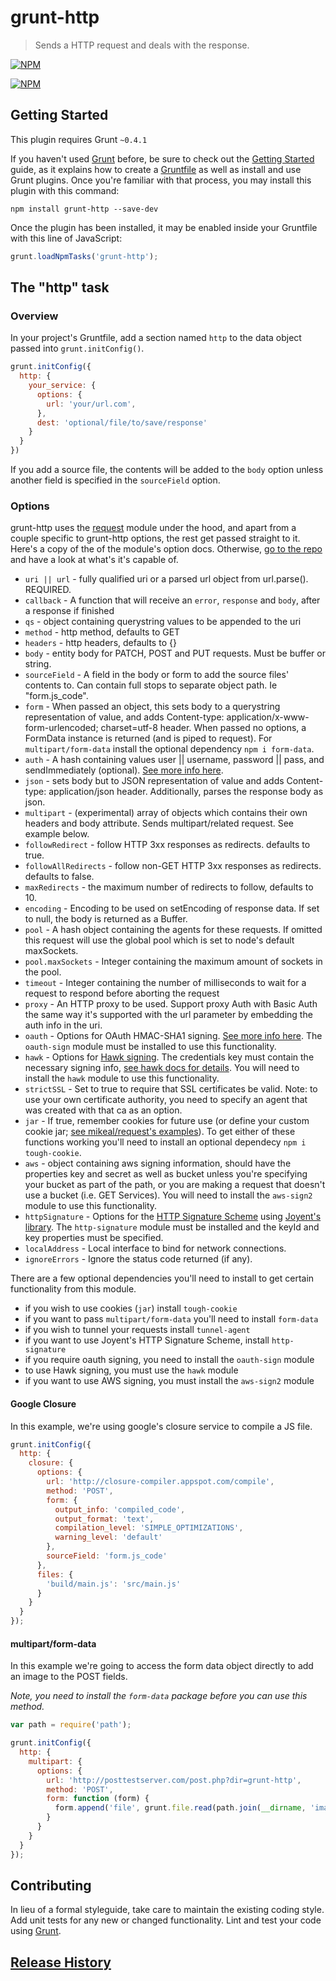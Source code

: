 # grunt-http

> Sends a HTTP request and deals with the response.

[![NPM](https://nodei.co/npm/grunt-http.png)](https://nodei.co/npm/grunt-http)

[![NPM](https://nodei.co/npm-dl/grunt-http.png)](https://nodei.co/npm/grunt-http)

## Getting Started
This plugin requires Grunt `~0.4.1`

If you haven't used [Grunt](http://gruntjs.com/) before, be sure to check out the [Getting Started](http://gruntjs.com/getting-started) guide, as it explains how to create a [Gruntfile](http://gruntjs.com/sample-gruntfile) as well as install and use Grunt plugins. Once you're familiar with that process, you may install this plugin with this command:

```shell
npm install grunt-http --save-dev
```

Once the plugin has been installed, it may be enabled inside your Gruntfile with this line of JavaScript:

```js
grunt.loadNpmTasks('grunt-http');
```

## The "http" task

### Overview
In your project's Gruntfile, add a section named `http` to the data object passed into `grunt.initConfig()`.

```js
grunt.initConfig({
  http: {
    your_service: {
      options: {
        url: 'your/url.com',
      },
      dest: 'optional/file/to/save/response'
    }
  }
})
```

If you add a source file, the contents will be added to the `body` option unless another field is specified in the `sourceField` option.

### Options

grunt-http uses the [request](https://github.com/mikeal/request) module under the hood, and apart from a couple specific to grunt-http options, the rest get passed straight to it. Here's a copy of the of the module's option docs. Otherwise, [go to the repo](https://github.com/mikeal/request) and have a look at what's it's capable of.

- `uri || url` - fully qualified uri or a parsed url object from url.parse(). REQUIRED.
- `callback` - A function that will receive an `error`, `response` and `body`, after a response if finished
- `qs` - object containing querystring values to be appended to the uri
- `method` - http method, defaults to GET
- `headers` - http headers, defaults to {}
- `body` - entity body for PATCH, POST and PUT requests. Must be buffer or string.
- `sourceField` - A field in the body or form to add the source files' contents to. Can contain full stops to separate object path. Ie "form.js\_code".
- `form` - When passed an object, this sets body to a querystring representation of value, and adds Content-type: application/x-www-form-urlencoded; charset=utf-8 header. When passed no options, a FormData instance is returned (and is piped to request). For `multipart/form-data` install the optional dependency `npm i form-data`.
- `auth` - A hash containing values user || username, password || pass, and sendImmediately (optional). [See more info here](https://github.com/mikeal/request#http-authentication).
- `json` - sets body but to JSON representation of value and adds Content-type: application/json header. Additionally, parses the response body as json.
- `multipart` - (experimental) array of objects which contains their own headers and body attribute. Sends multipart/related request. See example below.
- `followRedirect` - follow HTTP 3xx responses as redirects. defaults to true.
- `followAllRedirects` - follow non-GET HTTP 3xx responses as redirects. defaults to false.
- `maxRedirects` - the maximum number of redirects to follow, defaults to 10.
- `encoding` - Encoding to be used on setEncoding of response data. If set to null, the body is returned as a Buffer.
- `pool` - A hash object containing the agents for these requests. If omitted this request will use the global pool which is set to node's default maxSockets.
- `pool.maxSockets` - Integer containing the maximum amount of sockets in the pool.
- `timeout` - Integer containing the number of milliseconds to wait for a request to respond before aborting the request
- `proxy` - An HTTP proxy to be used. Support proxy Auth with Basic Auth the same way it's supported with the url parameter by embedding the auth info in the uri.
- `oauth` - Options for OAuth HMAC-SHA1 signing. [See more info here](https://github.com/mikeal/request#oauth-signing). The `oauth-sign` module must be installed to use this functionality.
- `hawk` - Options for [Hawk signing](https://github.com/hueniverse/hawk). The credentials key must contain the necessary signing info, [see hawk docs for details](https://github.com/hueniverse/hawk#usage-example). You will need to install the `hawk` module to use this functionality.
- `strictSSL` - Set to true to require that SSL certificates be valid. Note: to use your own certificate authority, you need to specify an agent that was created with that ca as an option.
- `jar` - If true, remember cookies for future use (or define your custom cookie jar; [see mikeal/request's examples](https://github.com/mikeal/request#examples)). To get either of these functions working you'll need to install an optional dependecy `npm i tough-cookie`.
- `aws` - object containing aws signing information, should have the properties key and secret as well as bucket unless you're specifying your bucket as part of the path, or you are making a request that doesn't use a bucket (i.e. GET Services). You will need to install the `aws-sign2` module to use this functionality.
- `httpSignature` - Options for the [HTTP Signature Scheme](https://github.com/joyent/node-http-signature/blob/master/http_signing.md) using [Joyent's library](https://github.com/joyent/node-http-signature). The `http-signature` module must be installed and the keyId and key properties must be specified.
- `localAddress` - Local interface to bind for network connections.
- `ignoreErrors` - Ignore the status code returned (if any).

There are a few optional dependencies you'll need to install to get certain functionality from this module.

- if you wish to use cookies (`jar`) install `tough-cookie`
- if you want to pass `multipart/form-data` you'll need to install `form-data`
- if you wish to tunnel your requests install `tunnel-agent`
- if you want to use Joyent's HTTP Signature Scheme, install `http-signature`
- if you require oauth signing, you need to install the `oauth-sign` module
- to use Hawk signing, you must use the `hawk` module
- if you want to use AWS signing, you must install the `aws-sign2` module

#### Google Closure
In this example, we're using google's closure service to compile a JS file.

```js
grunt.initConfig({
  http: {
    closure: {
      options: {
        url: 'http://closure-compiler.appspot.com/compile',
        method: 'POST',
        form: {
          output_info: 'compiled_code',
          output_format: 'text',
          compilation_level: 'SIMPLE_OPTIMIZATIONS',
          warning_level: 'default'
        },
        sourceField: 'form.js_code'
      },
      files: {
        'build/main.js': 'src/main.js'
      }
    }
  }
});
```

#### multipart/form-data
In this example we're going to access the form data object directly to add an image to the POST fields.

*Note, you need to install the `form-data` package before you can use this method.*

```js
var path = require('path');

grunt.initConfig({
  http: {
    multipart: {
      options: {
        url: 'http://posttestserver.com/post.php?dir=grunt-http',
        method: 'POST',
        form: function (form) {
          form.append('file', grunt.file.read(path.join(__dirname, 'images', 'pic.png')));
        }
      }
    }
  }
});
```

## Contributing
In lieu of a formal styleguide, take care to maintain the existing coding style. Add unit tests for any new or changed functionality. Lint and test your code using [Grunt](http://gruntjs.com/).

## [Release History](/johngeorgewright/grunt-http/releases)

